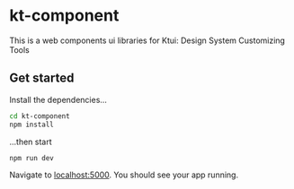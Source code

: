 

# kt-component

This is a web components ui libraries for Ktui: Design System Customizing Tools 

## Get started

Install the dependencies...

```bash
cd kt-component
npm install
```

...then start

```bash
npm run dev
```

Navigate to [localhost:5000](http://localhost:5000). You should see your app running.
